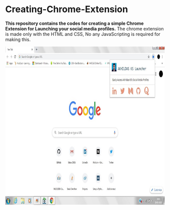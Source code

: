 # Creating-Chrome-Extension

**This repository contains the codes for creating a simple Chrome Extension for Launching your social media profiles.**
  The chrome extension is made only with the HTML and CSS, No any JavaScripting is required for making this.

<img src="https://github.com/akhilaku/Creating-Chrome-Extension/blob/master/Akhil%20Launcher.jpg" width="900" height="500">
